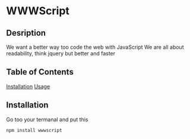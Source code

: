 # WWWScript
## Desription
We want a better way too code the web with JavaScript
We are all about readability, think jquery but better and faster
## Table of Contents
[Installation](#installation)
[Usage](www-js.github.io/usage)



## Installation

Go too your termanal and put this
```bash
npm install wwwscript
```
